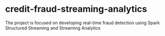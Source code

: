 # credit-fraud-streaming-analytics
The project is focused on developing real-time fraud detection using Spark Structured Streaming and Streaming Analytics
